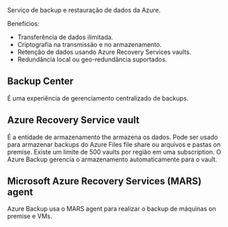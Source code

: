 Serviço de backup e restauração de dados da Azure.

Benefícios:

- Transferência de dados ilimitada.
- Criptografia na transmissão e no armazenamento.
- Retenção de dados usando Azure Recovery Services vaults.
- Redundância local ou geo-redundância suportados.

## Backup Center

É uma experiência de gerenciamento centralizado de backups.

## Azure Recovery Service vault

É a entidade de armazenamento the armazena os dados. Pode ser usado para armazenar backups do Azure Files file share ou arquivos e pastas on premise. Existe um limite de 500 vaults por região em uma subscription. O Azure Backup gerencia o armazenamento automaticamente para o vault.

## Microsoft Azure Recovery Services (MARS) agent

Azure Backup usa o MARS agent para realizar o backup de máquinas on premise e VMs.


